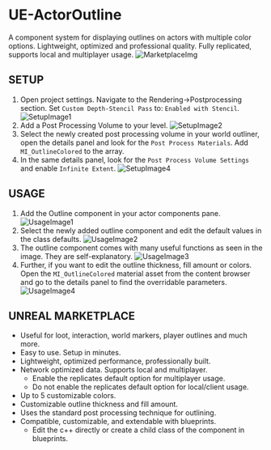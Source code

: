 # UE-ActorOutline
 A component system for displaying outlines on actors with multiple color options. Lightweight, optimized and professional quality. Fully replicated, supports local and multiplayer usage.
![MarketplaceImg](/Images/Screenshot%202023-09-14%20122151.png)

## SETUP
1.	Open project settings. Navigate to the Rendering->Postprocessing section. Set `Custom Depth-Stencil Pass` to: `Enabled with Stencil`.
   ![SetupImage1](/Images/Screenshot%202023-09-13%20160337.png)
2.	Add a Post Processing Volume to your level.
   ![SetupImage2](/Images/Screenshot%202023-09-13%20155422.png)
3.	Select the newly created post processing volume in your world outliner, open the details panel and look for the `Post Process Materials`. Add `MI_OutlineColored` to the array.
4.	In the same details panel, look for the `Post Process Volume Settings` and enable `Infinite Extent`.
   ![SetupImage4](/Images/Screenshot%202023-09-13%20154359.png)

## USAGE
1.	Add the Outline component in your actor components pane.
   ![UsageImage1](/Images/Screenshot%202023-09-13%20160434.png)
2.	Select the newly added outline component and edit the default values in the class defaults.
   ![UsageImage2](/Images/Screenshot%202023-09-13%20152626.png)
3.	The outline component comes with many useful functions as seen in the image. They are self-explanatory.
   ![UsageImage3](/Images/Screenshot%202023-09-13%20152502.png)
4.	Further, if you want to edit the outline thickness, fill amount or colors. Open the `MI_OutlineColored` material asset from the content browser and go to the details panel to find the overridable parameters.
   ![UsageImage4](/Images/Screenshot%202023-09-13%20152725.png)

## UNREAL MARKETPLACE
- Useful for loot, interaction, world markers, player outlines and much more.
- Easy to use. Setup in minutes.
- Lightweight, optimized performance, professionally built.
- Network optimized data. Supports local and multiplayer.
  - Enable the replicates default option for multiplayer usage.
  - Do not enable the replicates default option for local/client usage.
- Up to 5 customizable colors.
- Customizable outline thickness and fill amount.
- Uses the standard post processing technique for outlining.
- Compatible, customizable, and extendable with blueprints.
  - Edit the c++ directly or create a child class of the component in blueprints.